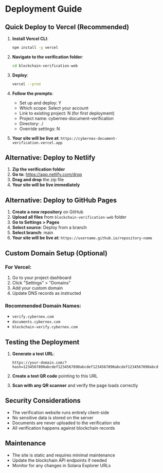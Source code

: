 # Deployment Guide

## Quick Deploy to Vercel (Recommended)

1. **Install Vercel CLI**:
   ```bash
   npm install -g vercel
   ```

2. **Navigate to the verification folder**:
   ```bash
   cd blockchain-verification-web
   ```

3. **Deploy**:
   ```bash
   vercel --prod
   ```

4. **Follow the prompts**:
   - Set up and deploy: Y
   - Which scope: Select your account
   - Link to existing project: N (for first deployment)
   - Project name: cybernex-document-verification
   - Directory: ./
   - Override settings: N

5. **Your site will be live at**: `https://cybernex-document-verification.vercel.app`

## Alternative: Deploy to Netlify

1. **Zip the verification folder**
2. **Go to**: https://app.netlify.com/drop
3. **Drag and drop** the zip file
4. **Your site will be live immediately**

## Alternative: Deploy to GitHub Pages

1. **Create a new repository** on GitHub
2. **Upload all files** from `blockchain-verification-web` folder
3. **Go to Settings > Pages**
4. **Select source**: Deploy from a branch
5. **Select branch**: main
6. **Your site will be live at**: `https://username.github.io/repository-name`

## Custom Domain Setup (Optional)

### For Vercel:
1. Go to your project dashboard
2. Click "Settings" > "Domains"
3. Add your custom domain
4. Update DNS records as instructed

### Recommended Domain Names:
- `verify.cybernex.com`
- `documents.cybernex.com`
- `blockchain-verify.cybernex.com`

## Testing the Deployment

1. **Generate a test URL**:
   ```
   https://your-domain.com/?hash=1234567890abcdef1234567890abcdef1234567890abcdef1234567890abcdef&tx=test123
   ```

2. **Create a test QR code** pointing to this URL

3. **Scan with any QR scanner** and verify the page loads correctly

## Security Considerations

- The verification website runs entirely client-side
- No sensitive data is stored on the server
- Documents are never uploaded to the verification site
- All verification happens against blockchain records

## Maintenance

- The site is static and requires minimal maintenance
- Update the blockchain API endpoints if needed
- Monitor for any changes in Solana Explorer URLs